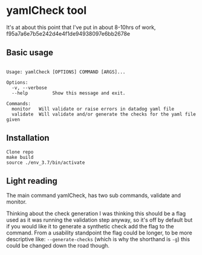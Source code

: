 # yamlCheck tool

It's at about this point that I've put in about 8-10hrs of work, f95a7a6e7b5e242d4e4f1de94938097e6bb2678e

## Basic usage
```

Usage: yamlCheck [OPTIONS] COMMAND [ARGS]...

Options:
  -v, --verbose
  --help         Show this message and exit.

Commands:
  monitor   Will validate or raise errors in datadog yaml file
  validate  Will validate and/or generate the checks for the yaml file given
```

## Installation

```
Clone repo
make build
source ./env_3.7/bin/activate
```

## Light reading

The main command yamlCheck, has two sub commands, validate and monitor.

Thinking about the check generation I was thinking this should be a flag used as
it was running the validation step anyway, so it's off by default but if you
would like it to generate a synthetic check add the flag to the command.
From a usability standpoint the flag could be longer, to be more descriptive
like: `--generate-checks` (which is why the shorthand is `-g`) this could be
changed down the road though.

